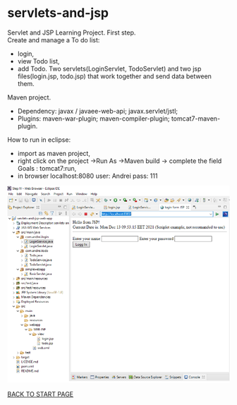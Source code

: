 # servlets-and-jsp
Servlet and JSP Learning Project. First step.   
Create and manage a To do list:   
  - login,   
  - view Todo list,   
  - add Todo. 
 Two servlets(LoginServlet, TodoServlet) and two jsp files(login.jsp, todo.jsp) that work together and send data between them.
    
    
Maven project.   
  - Dependency: javax / javaee-web-api;  javax.servlet/jstl;  
  - Plugins: maven-war-plugin; maven-compiler-plugin; tomcat7-maven-plugin.

How to run in eclipse:  
  - import as maven project,  
  - right click on the project ->Run As ->Maven build  -> complete the field Goals : tomcat7:run,  
  - in browser localhost:8080    user: Andrei	pass: 111  
  
    
      
        

![Project Explorer:](box/project-structure.png)

  
    
[BACK TO START PAGE](https://github.com/FlorescuAndrei/Start.git) 
